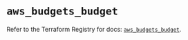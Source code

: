# `aws_budgets_budget`

Refer to the Terraform Registry for docs: [`aws_budgets_budget`](https://registry.terraform.io/providers/hashicorp/aws/5.63.0/docs/resources/budgets_budget).
